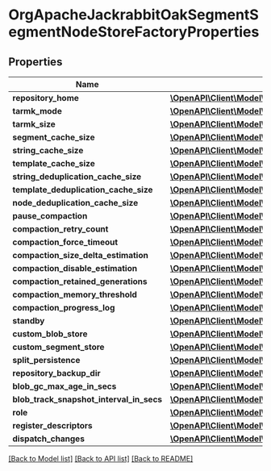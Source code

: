 # OrgApacheJackrabbitOakSegmentSegmentNodeStoreFactoryProperties

## Properties
Name | Type | Description | Notes
------------ | ------------- | ------------- | -------------
**repository_home** | [**\OpenAPI\Client\Model\ConfigNodePropertyString**](ConfigNodePropertyString.md) |  | [optional] 
**tarmk_mode** | [**\OpenAPI\Client\Model\ConfigNodePropertyString**](ConfigNodePropertyString.md) |  | [optional] 
**tarmk_size** | [**\OpenAPI\Client\Model\ConfigNodePropertyInteger**](ConfigNodePropertyInteger.md) |  | [optional] 
**segment_cache_size** | [**\OpenAPI\Client\Model\ConfigNodePropertyInteger**](ConfigNodePropertyInteger.md) |  | [optional] 
**string_cache_size** | [**\OpenAPI\Client\Model\ConfigNodePropertyInteger**](ConfigNodePropertyInteger.md) |  | [optional] 
**template_cache_size** | [**\OpenAPI\Client\Model\ConfigNodePropertyInteger**](ConfigNodePropertyInteger.md) |  | [optional] 
**string_deduplication_cache_size** | [**\OpenAPI\Client\Model\ConfigNodePropertyInteger**](ConfigNodePropertyInteger.md) |  | [optional] 
**template_deduplication_cache_size** | [**\OpenAPI\Client\Model\ConfigNodePropertyInteger**](ConfigNodePropertyInteger.md) |  | [optional] 
**node_deduplication_cache_size** | [**\OpenAPI\Client\Model\ConfigNodePropertyInteger**](ConfigNodePropertyInteger.md) |  | [optional] 
**pause_compaction** | [**\OpenAPI\Client\Model\ConfigNodePropertyBoolean**](ConfigNodePropertyBoolean.md) |  | [optional] 
**compaction_retry_count** | [**\OpenAPI\Client\Model\ConfigNodePropertyInteger**](ConfigNodePropertyInteger.md) |  | [optional] 
**compaction_force_timeout** | [**\OpenAPI\Client\Model\ConfigNodePropertyInteger**](ConfigNodePropertyInteger.md) |  | [optional] 
**compaction_size_delta_estimation** | [**\OpenAPI\Client\Model\ConfigNodePropertyInteger**](ConfigNodePropertyInteger.md) |  | [optional] 
**compaction_disable_estimation** | [**\OpenAPI\Client\Model\ConfigNodePropertyBoolean**](ConfigNodePropertyBoolean.md) |  | [optional] 
**compaction_retained_generations** | [**\OpenAPI\Client\Model\ConfigNodePropertyInteger**](ConfigNodePropertyInteger.md) |  | [optional] 
**compaction_memory_threshold** | [**\OpenAPI\Client\Model\ConfigNodePropertyInteger**](ConfigNodePropertyInteger.md) |  | [optional] 
**compaction_progress_log** | [**\OpenAPI\Client\Model\ConfigNodePropertyInteger**](ConfigNodePropertyInteger.md) |  | [optional] 
**standby** | [**\OpenAPI\Client\Model\ConfigNodePropertyBoolean**](ConfigNodePropertyBoolean.md) |  | [optional] 
**custom_blob_store** | [**\OpenAPI\Client\Model\ConfigNodePropertyBoolean**](ConfigNodePropertyBoolean.md) |  | [optional] 
**custom_segment_store** | [**\OpenAPI\Client\Model\ConfigNodePropertyBoolean**](ConfigNodePropertyBoolean.md) |  | [optional] 
**split_persistence** | [**\OpenAPI\Client\Model\ConfigNodePropertyBoolean**](ConfigNodePropertyBoolean.md) |  | [optional] 
**repository_backup_dir** | [**\OpenAPI\Client\Model\ConfigNodePropertyString**](ConfigNodePropertyString.md) |  | [optional] 
**blob_gc_max_age_in_secs** | [**\OpenAPI\Client\Model\ConfigNodePropertyInteger**](ConfigNodePropertyInteger.md) |  | [optional] 
**blob_track_snapshot_interval_in_secs** | [**\OpenAPI\Client\Model\ConfigNodePropertyInteger**](ConfigNodePropertyInteger.md) |  | [optional] 
**role** | [**\OpenAPI\Client\Model\ConfigNodePropertyString**](ConfigNodePropertyString.md) |  | [optional] 
**register_descriptors** | [**\OpenAPI\Client\Model\ConfigNodePropertyBoolean**](ConfigNodePropertyBoolean.md) |  | [optional] 
**dispatch_changes** | [**\OpenAPI\Client\Model\ConfigNodePropertyBoolean**](ConfigNodePropertyBoolean.md) |  | [optional] 

[[Back to Model list]](../README.md#documentation-for-models) [[Back to API list]](../README.md#documentation-for-api-endpoints) [[Back to README]](../README.md)


